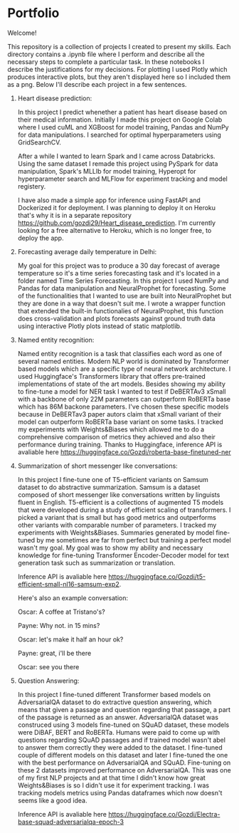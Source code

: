 # Portfolio

Welcome!

This repository is a collection of projects I created to present my skills.
Each directory contains a .ipynb file where I perform and describe all the necessary steps to complete a particular task. 
In these notebooks I describe the justifications for my decisions. For plotting I used Plotly which produces interactive plots, but
they aren't displayed here so I included them as a png. 
Below I'll describe each project in a few sentences.

   
1. Heart disease prediction:
    
    In this project I predict whenether a patient has heart disease based on their medical information. 
    Initially I made this project on Google Colab where I used cuML and XGBoost for model training, Pandas and NumPy for data manipulations. I searched for optimal hyperparameters using GridSearchCV. 
    
    After a while I wanted to learn Spark and I came across Databricks. Using the same dataset I remade this project using PySpark for data manipulation, Spark's MLLIb for model training, Hyperopt for hyperparameter search and MLFlow for experiment tracking and model registery.
    
    I have also made a simple app for inference using FastAPI and Dockerized it for deployment. I was planning to deploy it on Heroku that's why it is in a separate repository https://github.com/gozdi29/Heart_disease_prediction. I'm currently looking for a free alternative to Heroku, which is no longer free, to deploy the app.
    
    
2. Forecasting average daily temperature in Delhi:

    My goal for this project was to produce a 30 day forecast of average temperature so it's a time series forecasting task and it's located in a folder named Time Series Forecasting.
    In this project I used NumPy and Pandas for data manipulation and NeuralProphet for forecasting. Some of the functionalities that I wanted to use are built into NeuralProphet but they are done in a way that doesn't suit me.
    I wrote a wrapper function that extended the built-in functionalies of NeuralProphet, this function does cross-validation and plots forecasts against ground truth data using interactive Plotly plots instead of static matplotlib.
    
3. Named entity recognition:

    Named entity recognition is a task that classifies each word as one of several named entities. Modern NLP world is dominated by 
    Transformer based models which are a specific type of neural network architecture. I used Huggingface's Transformers library that offers pre-trained implementations of state of the art models. Besides showing my ability to fine-tune a model for NER task I wanted to test if DeBERTAv3 xSmall with a backbone of only 22M parameters can outperform RoBERTa base which has 86M backone parameters. I've chosen these specific models because in DeBERTav3 paper autors claim that xSmall variant of their model can outperform RoBERTa base variant on some tasks. I tracked my experiments with Weights&Biases which allowed me to do a comprehensive comparison of metrics they achieved and also their performance during training. Thanks to Huggingface, inference API is avaliable here https://huggingface.co/Gozdi/roberta-base-finetuned-ner
    
4. Summarization of short messenger like conversations:
    
    In this project I fine-tune one of T5-efficient variants on Samsum dataset to do abstractive summarization. Samsum is a dataset composed of short messenger like conversations written by linguists fluent in English. T5-efficient is a collections of augmented T5 models that were developed during a study of efficient scaling of transformers. I picked a variant that is small but has good metrics and outperforms other variants with comparable number of parameters. I tracked my experiments with Weights&Biases. Summaries generated by model fine-tuned by me sometimes are far from perfect but training a perfect model wasn't my goal. My goal was to show my ability and necessary knowledge for fine-tuning Transformer Encoder-Decoder model for text generation task such as summarization or translation.
    
    Inference API is avaliable here https://huggingface.co/Gozdi/t5-efficient-small-nl16-samsum-exp2. 
    
    Here's also an example conversation:
    
    Oscar: A coffee at Tristano's?

    Payne: Why not. in 15 mins?

    Oscar: let's make it half an hour ok?

    Payne: great, i'll be there

    Oscar: see you there
    
    
5. Question Answering:

    In this project I fine-tuned different Transformer based models on AdversarialQA dataset to do extractive question answering, which means that given a passage and question regarding that passage, a part of the passage is returned as an answer. AdversarialQA dataset was construced using 3 models fine-tuned on SQuAD dataset, these models were DiBAF, BERT and RoBERTa. Humans were paid to come up with questions regarding SQuAD passages and if trained model wasn't abel to answer them correctly they were added to the dataset. I fine-tuned couple of different models on this dataset and later I fine-tuned the one with the best performance on AdversarialQA and SQuAD. Fine-tuning on these 2 datasets improved performance on AdversarialQA. This was one of my first NLP projects and at that time I didn't know how great Weights&Biases is so I didn't use it for experiment tracking. I was tracking models metrics using Pandas dataframes which now doesn't seems like a good idea.
    
    Inference API is avaliable here https://huggingface.co/Gozdi/Electra-base-squad-adversarialqa-epoch-3
    
